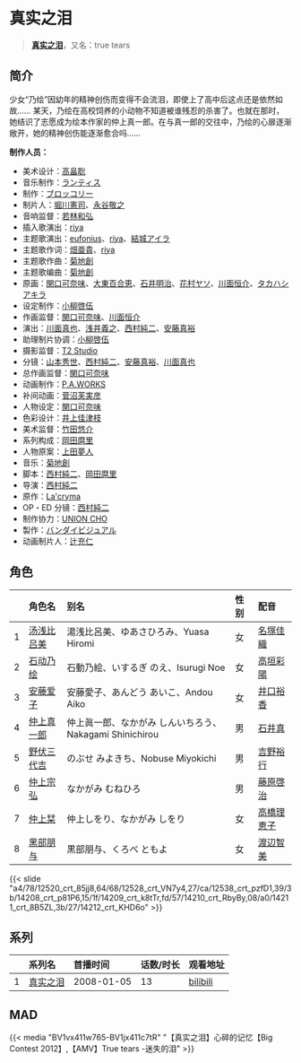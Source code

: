 # 真实之泪


> <u>**[真实之泪](https://bgm.tv/subject/309)**</u>，又名：true tears

## 简介

少女“乃绘”因幼年的精神创伤而变得不会流泪，即使上了高中后这点还是依然如故……
某天，乃绘在高校饲养的小动物不知道被谁残忍的杀害了。也就在那时，她结识了志愿成为绘本作家的仲上真一郎。在与真一郎的交往中，乃绘的心扉逐渐敞开，她的精神创伤能逐渐愈合吗……

**制作人员：**
- 美术设计：[高畠聡](https://bgm.tv/person/39770)
- 音乐制作：[ランティス](https://bgm.tv/person/57)
- 制作：[ブロッコリー](https://bgm.tv/person/34)
- 制片人：[堀川憲司](https://bgm.tv/person/1195)、[永谷敬之](https://bgm.tv/person/12021)
- 音响监督：[若林和弘](https://bgm.tv/person/564)
- 插入歌演出：[riya](https://bgm.tv/person/5870)
- 主题歌演出：[eufonius](https://bgm.tv/person/7501)、[riya](https://bgm.tv/person/5870)、[結城アイラ](https://bgm.tv/person/5873)
- 主题歌作词：[畑亜貴](https://bgm.tv/person/7329)、[riya](https://bgm.tv/person/5870)
- 主题歌作曲：[菊地創](https://bgm.tv/person/6721)
- 主题歌编曲：[菊地創](https://bgm.tv/person/6721)
- 原画：[関口可奈味](https://bgm.tv/person/318)、[大東百合恵](https://bgm.tv/person/12504)、[石井明治](https://bgm.tv/person/241)、[花村ヤソ](https://bgm.tv/person/24541)、[川面恒介](https://bgm.tv/person/11075)、[タカハシアキラ](https://bgm.tv/person/56143)
- 设定制作：[小柳啓伍](https://bgm.tv/person/13615)
- 作画监督：[関口可奈味](https://bgm.tv/person/318)、[川面恒介](https://bgm.tv/person/11075)
- 演出：[川面真也](https://bgm.tv/person/7866)、[浅井義之](https://bgm.tv/person/12162)、[西村純二](https://bgm.tv/person/853)、[安藤真裕](https://bgm.tv/person/2473)
- 助理制片协调：[小柳啓伍](https://bgm.tv/person/13615)
- 摄影监督：[T2 Studio](https://bgm.tv/person/33300)
- 分镜：[山本秀世](https://bgm.tv/person/11876)、[西村純二](https://bgm.tv/person/853)、[安藤真裕](https://bgm.tv/person/2473)、[川面真也](https://bgm.tv/person/7866)
- 总作画监督：[関口可奈味](https://bgm.tv/person/318)
- 动画制作：[P.A.WORKS](https://bgm.tv/person/5917)
- 补间动画：[菅沼芙実彦](https://bgm.tv/person/15927)
- 人物设定：[関口可奈味](https://bgm.tv/person/318)
- 色彩设计：[井上佳津枝](https://bgm.tv/person/1997)
- 美术监督：[竹田悠介](https://bgm.tv/person/6157)
- 系列构成：[岡田麿里](https://bgm.tv/person/538)
- 人物原案：[上田夢人](https://bgm.tv/person/7080)
- 音乐：[菊地創](https://bgm.tv/person/6721)
- 脚本：[西村純二](https://bgm.tv/person/853)、[岡田麿里](https://bgm.tv/person/538)
- 导演：[西村純二](https://bgm.tv/person/853)
- 原作：[La'cryma](https://bgm.tv/person/8009)
- OP・ED 分镜：[西村純二](https://bgm.tv/person/853)
- 制作协力：[UNION CHO](https://bgm.tv/person/33588)
- 製作：[バンダイビジュアル](https://bgm.tv/person/56)
- 动画制片人：[辻充仁](https://bgm.tv/person/42762)

## 角色

|     |   角色名   |   别名  | 性别 |  配音  |
|:--- |:------  |:----      |:---  |:--   |
| 1 | [汤浅比吕美](https://bgm.tv/character/12520) | 湯浅比呂美、ゆあさひろみ、Yuasa Hiromi | 女 | [名塚佳織](https://bgm.tv/person/3922) |
| 2 | [石动乃绘](https://bgm.tv/character/12528) | 石動乃絵、いするぎ のえ、Isurugi Noe | 女 | [高垣彩陽](https://bgm.tv/person/4757) |
| 3 | [安藤爱子](https://bgm.tv/character/12538) | 安藤愛子、あんどう あいこ、Andou Aiko | 女 | [井口裕香](https://bgm.tv/person/4851) |
| 4 | [仲上真一郎](https://bgm.tv/character/14208) | 仲上眞一郎、なかがみ しんいちろう、Nakagami Shinichirou | 男 | [石井真](https://bgm.tv/person/4967) |
| 5 | [野伏三代吉](https://bgm.tv/character/14209) | のぶせ みよきち、Nobuse Miyokichi | 男 | [吉野裕行](https://bgm.tv/person/3955) |
| 6 | [仲上宗弘](https://bgm.tv/character/14210) | なかがみ むねひろ | 男 | [藤原啓治](https://bgm.tv/person/4016) |
| 7 | [仲上栞](https://bgm.tv/character/14211) | 仲上しをり、なかがみ しをり | 女 | [高橋理恵子](https://bgm.tv/person/3974) |
| 8 | [黑部朋与](https://bgm.tv/character/14212) | 黒部朋与、くろべ ともよ | 女 | [渡辺智美](https://bgm.tv/person/4756) |

{{< slide "a4/78/12520_crt_85jj8,64/68/12528_crt_VN7y4,27/ca/12538_crt_pzfD1,39/3b/14208_crt_p81P6,15/1f/14209_crt_k8tTr,fd/57/14210_crt_RbyBy,08/a0/14211_crt_8B5ZL,3b/27/14212_crt_KHD6o" >}}

## 系列

|     |   系列名   |   首播时间  | 话数/时长  | 观看地址 |
|:---  |:------    |:----      |:---       |:---  |
| 1 |[真实之泪](https://bgm.tv/subject/309)| 2008-01-05 | 13 | [bilibili](https://www.bilibili.com/bangumi/play/ep75640)  |


## MAD

{{< media  "BV1vx411w765-BV1jx411c7tR"
"【真实之泪】心碎的记忆【Big Contest 2012】,【AMV】True tears -迷失的泪"  >}}
